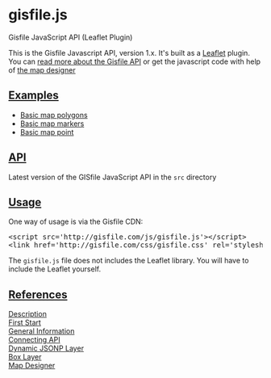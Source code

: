 # gisfile.js
Gisfile JavaScript API (Leaflet Plugin)

<p>
This is the Gisfile Javascript API, version 1.x. It's built as a <a href="http://leafletjs.com/">Leaflet</a>
plugin. You can <a href="http://gisfile.com/api/1.0/doc/">read more about the Gisfile API</a> or get the javascript code 
with help of <a href="http://gisfile.com/designer.htm">the map designer</a>
</p>

<h2>
<a id="user-content-exampls" class="anchor" href="#exampls" aria-hidden="true">
Examples
</h2>
<ul>
<li><a href="examples/markers.html">Basic map polygons</a></li>
<li><a href="examples/map.html">Basic map markers</a></li>
<li><a href="examples/point.html">Basic map point</a></li>
</ul>

<h2>
<a id="user-content-api" class="anchor" href="#api" aria-hidden="true">
<span class="octicon octicon-link"></span></a>
<a href="http://gisfile.com/js/gisfile.js">API</a>
</h2>

<p>Latest version of the GISfile JavaScript API in the <code>src</code> directory</p>

<h2>
<a id="user-content-examples" class="anchor" href="#examples" aria-hidden="true">
<span class="octicon octicon-link"></span></a>
<a href="http://gisfile.com/api/1.0/doc/quick-start/">Usage</a>
</h2>

<p>One way of usage is via the Gisfile CDN:</p>

<div class="highlight highlight-html">
<pre>
&lt;script src='http://gisfile.com/js/gisfile.js'&gt;&lt;/script&gt;
&lt;link href='http://gisfile.com/css/gisfile.css' rel='stylesheet' /&gt;
</pre>
</div>

<p>The <code>gisfile.js</code> file does not includes the Leaflet library. 
You will have to include the Leaflet yourself.</p>

<!--h2>
<a id="user-content-browserify" class="anchor" href="#browserify" aria-hidden="true">
<span class="octicon octicon-link"></span></a>Usage with <a href="http://browserify.org/">Browserify</a>
</h2>

<p>Install the gisfile.js module and add it to <code>dependencies</code> in package.json:</p>

<div class="highlight highlight-sh"><pre>npm install gisfile.js --save</pre></div>

<p>Require gisfile in your script:</p>

<div class="highlight highlight-js">
<pre>
// main.js
require ('gisfile.js'); // &lt;-- auto-attaches to window.L
</pre>
</div>

<p>Browserify it:</p>

<div class="highlight highlight-sh">
<pre>browserify main.js -o bundle.js</pre>
</div>

<h2>
<a id="user-content-bower" class="anchor" href="#bower" aria-hidden="true">
<span class="octicon octicon-link"></span></a>Usage with <a href="http://bower.io/">Bower</a>
</h2>

<p>You can install <code>gisfile.js</code> with <a href="http://bower.io/">bower</a> by running</p>

<div class="highlight highlight-sh"><pre>bower install gisfile.js</pre></div>

<h2>
<a id="user-content-download" class="anchor" href="#download" aria-hidden="true">
<span class="octicon octicon-link"></span></a>Usage as Download
</h2>

<p>You can <a href="https://github.com/gisfile/gisfile.js-bower/releases">
download a built release at the mapbox.js-bower repository</a>.</p>

<h2>
<a id="user-content-building" class="anchor" href="#building" aria-hidden="true">
<span class="octicon octicon-link"></span></a>Building</h2>

<p>Requires <a href="http://nodejs.org/">node.js</a> installed on your system.</p>

<div class="highlight highlight-sh"><pre>git clone https://github.com/gisfile/gisfile.js.git
<span class="pl-s3">cd</span> gisfile.js
npm install
make</pre></div>

<p>This project uses <a href="https://github.com/substack/node-browserify">browserify</a> to combine
dependencies and installs a local copy when you run <code>npm install</code>.
<code>make</code> will build the project in <code>dist/</code>.</p-->

<h2>
<a id="user-content-references" class="anchor" href="#references" aria-hidden="true">
<span class="octicon octicon-link"></span></a>
<a href="http://gisfile.com/api/1.0/doc/quick-start/">References</a>
</h2>

<p>
<a href="http://gisfile.com/api/1.0/doc/">Description</a><br>
<a href="http://gisfile.com/api/1.0/doc/quick-start/">First Start</a><br>
<a href="http://gisfile.com/api/1.0/doc/general/">General Information</a><br>
<a href="http://gisfile.com/api/1.0/doc/jsapi/">Connecting API</a><br>
<a href="http://gisfile.com/api/1.0/doc/jsonp/">Dynamic JSONP Layer</a><br>
<a href="http://gisfile.com/api/1.0/doc/box/">Box Layer</a><br>
<a href="http://gisfile.com/designer.htm">Map Designer</a>
</p>
